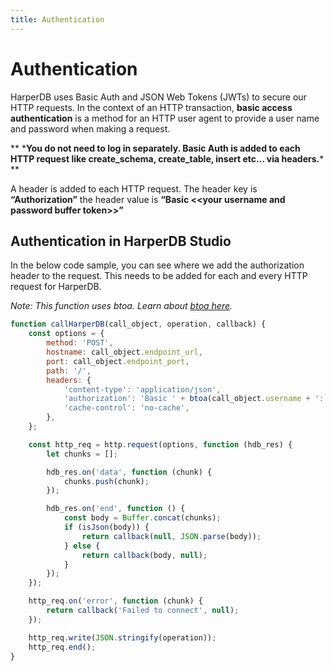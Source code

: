 ```yaml
---
title: Authentication
---
```


# Authentication

HarperDB uses Basic Auth and JSON Web Tokens (JWTs) to secure our HTTP requests. In the context of an HTTP transaction, **basic access authentication** is a method for an HTTP user agent to provide a user name and password when making a request.

** \***You do not need to log in separately. Basic Auth is added to each HTTP request like create_schema, create_table, insert etc… via headers.**\* **

A header is added to each HTTP request. The header key is **“Authorization”** the header value is **“Basic &lt;&lt;your username and password buffer token&gt;&gt;”**

## Authentication in HarperDB Studio

In the below code sample, you can see where we add the authorization header to the request. This needs to be added for each and every HTTP request for HarperDB.

_Note: This function uses btoa. Learn about [btoa here](https://developer.mozilla.org/en-US/docs/Web/API/btoa)._

```javascript
function callHarperDB(call_object, operation, callback) {
	const options = {
		method: 'POST',
		hostname: call_object.endpoint_url,
		port: call_object.endpoint_port,
		path: '/',
		headers: {
			'content-type': 'application/json',
			'authorization': 'Basic ' + btoa(call_object.username + ':' + call_object.password),
			'cache-control': 'no-cache',
		},
	};

	const http_req = http.request(options, function (hdb_res) {
		let chunks = [];

		hdb_res.on('data', function (chunk) {
			chunks.push(chunk);
		});

		hdb_res.on('end', function () {
			const body = Buffer.concat(chunks);
			if (isJson(body)) {
				return callback(null, JSON.parse(body));
			} else {
				return callback(body, null);
			}
		});
	});

	http_req.on('error', function (chunk) {
		return callback('Failed to connect', null);
	});

	http_req.write(JSON.stringify(operation));
	http_req.end();
}
```
